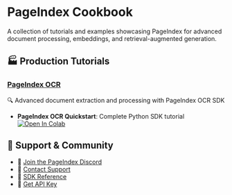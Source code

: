 # PageIndex Cookbook

A collection of tutorials and examples showcasing PageIndex for advanced document processing, embeddings, and retrieval-augmented generation.

## 🏭 Production Tutorials

### [PageIndex OCR](./ocr/)
🔍 Advanced document extraction and processing with PageIndex OCR SDK
- **PageIndex OCR Quickstart**: Complete Python SDK tutorial [![Open In Colab](https://colab.research.google.com/assets/colab-badge.svg)](https://colab.research.google.com/github/vectifyai/cookbook/blob/main/ocr/pageindex_ocr_example.ipynb)


## 🤝 Support & Community

- 🤝 [Join the PageIndex Discord](https://discord.gg/VuXuf29EUj)
- 📨 [Contact Support](https://ii2abc2jejf.typeform.com/to/meB40zV0)
- 📖 [SDK Reference](https://pageindex.ai/ocr/sdk)
- 🔑 [Get API Key](https://dash.pageindex.ai/api-keys)
